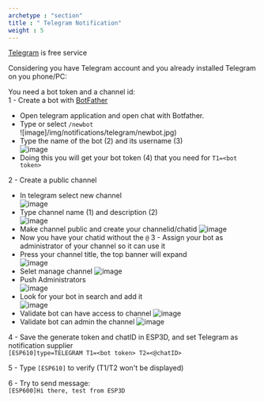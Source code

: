 ```yaml
---
archetype : "section"
title : " Telegram Notification"
weight : 5
---
```

[Telegram](https://telegram.org/) is free service

Considering you have Telegram account and you already installed Telegram on you phone/PC:   

You need a bot token and a channel id:  
1 - Create a bot with [BotFather](https://core.telegram.org/bots#3-how-do-i-create-a-bot)

* Open telegram application and open chat with Botfather.  
* Type or select `/newbot`  
  ![image]/img/notifications/telegram/newbot.jpg)
* Type the name of the bot (2) and its username (3)  
  ![image](/img/notifications/telegram/newbot2.jpg)
* Doing this you will get your bot token (4) that you need for `T1=<bot token>`

2 - Create a public channel

* In telegram select new channel  
![image](/img/notifications/telegram/newchannel.jpg)  
* Type channel name (1) and description (2)  
![image](/img/notifications/telegram/create_channel_1.png)  
* Make channel public and create your channelid/chatid
![image](/img/notifications/telegram/create_channel_2.png)  
* Now you have your chatid without the `@`
3 - Assign your bot as administrator of your channel so it can use it
* Press your channel title, the top banner will expand  
![image](/img/notifications/telegram/channel.jpg)  
* Selet manage channel
![image](/img/notifications/telegram/create_channel_3.png)  
* Push Administrators  
![image](/img/notifications/telegram/create_channel_4.png)   
* Look for your bot in search and add it  
![image](/img/notifications/telegram/adminchannel2.jpg)
* Validate bot can have access to channel
![image](/img/notifications/telegram/create_channel_5.png)  
* Validate bot can admin the channel
![image](/img/notifications/telegram/create_channel_6.png)  

4 - Save the generate token and chatID in ESP3D, and set Telegram as notification supplier  
`[ESP610]type=TELEGRAM T1=<bot token> T2=<@chatID>`

5 - Type `[ESP610]` to verify (T1/T2 won't be displayed)  

6 - Try to send message:  
`[ESP600]Hi there, test from ESP3D`
